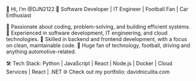 👋 Hi, I’m @DJN2122
🚀 Software Developer | IT Engineer | Football Fan | Car Enthusiast

🔹 Passionate about coding, problem-solving, and building efficient systems.
🔹 Experienced in software development, IT engineering, and cloud technologies.
🔹 Skilled in backend and frontend development, with a focus on clean, maintainable code.
🔹 Huge fan of technology, football, driving and anything automotive-related.

🛠 Tech Stack: Python | JavaScript | React | Node.js | Docker | Cloud Services | React | .NET
🌐 Check out my portfolio: davidniculita.com

<!---
DJN2122/DJN2122 is a ✨ special ✨ repository because its `README.md` (this file) appears on your GitHub profile.
You can click the Preview link to take a look at your changes.
--->
